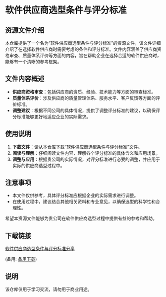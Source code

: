 # 软件供应商选型条件与评分标准

## 资源文件介绍

本仓库提供了一个名为“软件供应商选型条件与评分标准”的资源文件，该文件详细介绍了在选择软件供应商时需要考虑的条件和评分标准。文件内容涵盖了供应商资格审查、质量体系评价等方面的内容，旨在帮助企业在选择合适的软件供应商时，能够有一个清晰的参考框架。

## 文件内容概述

- **供应商资格审查**：包括供应商的资质、经验、技术能力等方面的审查标准。
- **质量体系评价**：涉及供应商的质量管理体系、服务水平、客户反馈等方面的评价标准。
- **调整建议**：根据不同公司的具体情况，提供了调整评分标准的建议，以确保评分标准能够更好地适应企业的实际需求。

## 使用说明

1. **下载文件**：请从本仓库下载“软件供应商选型条件与评分标准”文件。
2. **阅读与理解**：仔细阅读文件内容，理解各个评分标准的具体含义和应用场景。
3. **调整与应用**：根据贵公司的实际情况，对评分标准进行必要的调整，并应用于实际的供应商选型过程中。

## 注意事项

- 本文件仅供参考，具体评分标准应根据企业的实际需求进行调整。
- 在使用过程中，建议结合其他相关资料和专业意见，以确保选型的科学性和合理性。

希望本资源文件能够为贵公司在软件供应商选型过程中提供有益的参考和帮助。

## 下载链接
[软件供应商选型条件与评分标准分享](https://pan.quark.cn/s/d0b234a622c3) 

(备用: [备用下载](https://pan.baidu.com/s/1MORRpHC7qxOCq0s8aGY5WA?pwd=1234))

## 说明

该仓库仅用于学习交流，请勿用于商业用途。
